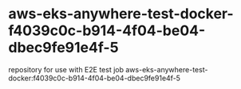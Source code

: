 # aws-eks-anywhere-test-docker-f4039c0c-b914-4f04-be04-dbec9fe91e4f-5
repository for use with E2E test job aws-eks-anywhere-test-docker:f4039c0c-b914-4f04-be04-dbec9fe91e4f-5
